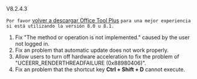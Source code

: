 V8.2.4.3

`Por favor` [volver a descargar Office Tool Plus](http://otp.landian.vip/) `para una mejor experiencia si está utilizando la versión 8.0 u 8.1.`

1. Fix "The method or operation is not implemented." caused by the user not logged in.
2. Fix an problem that automatic update does not work properly.
3. Allow users to turn off hardware acceleration to fix the problem of "UCEERR_RENDERTHREADFAILURE (0x88980406)".
4. Fix an problem that the shortcut key **Ctrl + Shift + D** cannot execute.
